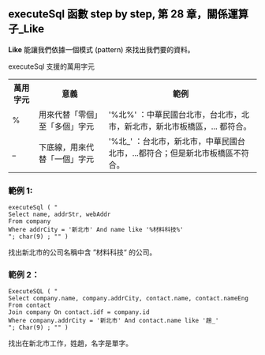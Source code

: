 <h2 style="text-align: start;"><span style="color: rgb(0, 0, 0);">executeSql 函數 step by step, 第 28 章，關係運算子_Like</span></h2><p style="text-align: start;"><strong>Like</strong><span style="color: rgb(0, 0, 0);"> 能讓我們依據一個模式 (pattern) 來找出我們要的資料。</span></p><p style="text-align: start;">executeSql 支援的萬用字元</p><table style="width: auto; text-align: start;"><tbody><tr><th colspan="1" rowspan="1" width="auto">萬用字元</th><th colspan="1" rowspan="1" width="auto">意義</th><th colspan="1" rowspan="1" width="auto">範例</th></tr><tr><td colspan="1" rowspan="1" width="auto">%</td><td colspan="1" rowspan="1" width="auto">用來代替「零個」至「多個」字元</td><td colspan="1" rowspan="1" width="auto">'%北%' ：中華民國台北市，台北市，北市，新北市，新北市板橋區，... 都符合。</td></tr><tr><td colspan="1" rowspan="1" width="auto">_</td><td colspan="1" rowspan="1" width="auto">下底線，用來代替「一個」字元</td><td colspan="1" rowspan="1" width="auto">'%北_' ：台北市，新北市，中華民國台北市，...都符合；但是新北市板橋區不符合。</td></tr></tbody></table><h3 style="text-align: start;"><span style="color: rgb(0, 0, 0);">範例 1:</span></h3><pre><code >executeSql ( "
Select name, addrStr, webAddr 
From company 
Where addrCity = '新北市' And name like '%材料科技%'
"; char(9) ; "" )</code></pre><p>找出新北市的公司名稱中含 ”材料科技“ 的公司。</p><h3>範例 2：</h3><pre><code >ExecuteSQL ( "
Select company.name, company.addrCity, contact.name, contact.nameEng 
From contact 
Join company On contact.idf = company.id 
Where company.addrCity = '新北市' And contact.name like '趙_' 
"; Char(9) ; "" )</code></pre><p>找出在新北市工作，姓趙，名字是單字。</p>